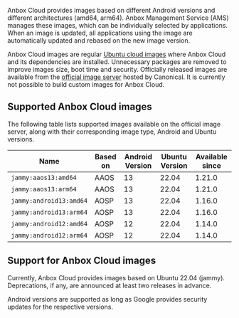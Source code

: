 Anbox Cloud provides images based on different Android versions and different architectures (amd64, arm64). Anbox Management Service (AMS) manages these images, which can be individually selected by applications. When an image is updated, all applications using the image are automatically updated and rebased on the new image version.

Anbox Cloud images are regular [Ubuntu cloud images](https://cloud-images.ubuntu.com/) where Anbox Cloud and its dependencies are installed. Unnecessary packages are removed to improve images size, boot time and security. Officially released images are available from the [official image server](https://images.anbox-cloud.io) hosted by Canonical. It is currently not possible to build custom images for Anbox Cloud.

## Supported Anbox Cloud images

The following table lists supported images available on the official image server, along with their corresponding image type, Android and Ubuntu versions.

| Name                        | Based on | Android Version | Ubuntu Version | Available since |
|-----------------------------|----------|-----------------|----------------|---------------|
| `jammy:aaos13:amd64`        | AAOS     | 13              | 22.04          | 1.21.0 |
| `jammy:aaos13:arm64`        | AAOS     | 13              | 22.04          | 1.21.0 |
| `jammy:android13:amd64`     | AOSP     | 13              | 22.04          | 1.16.0 |
| `jammy:android13:arm64`     | AOSP     | 13              | 22.04          | 1.16.0 |
| `jammy:android12:amd64`     | AOSP     | 12              | 22.04          | 1.14.0 |
| `jammy:android12:arm64`     | AOSP     | 12              | 22.04          | 1.14.0 |


## Support for Anbox Cloud images

Currently, Anbox Cloud provides images based on Ubuntu 22.04 (jammy). Deprecations, if any, are announced at least two releases in advance.

Android versions are supported as long as Google provides security updates for the respective versions.
